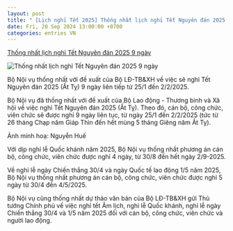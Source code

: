 ```yaml
---
layout: post
title: " [Lịch nghỉ Tết 2025] Thống nhất lịch nghỉ Tết Nguyên đán 2025 9 ngày"
date: Fri, 20 Sep 2024 13:00:00 +0700
categories: entries VN
---
```

[Thống nhất lịch nghỉ Tết Nguyên đán 2025 9 ngày](https://vietnamnet.vn/thong-nhat-lich-nghi-tet-nguyen-dan-2025-9-ngay-2324089.html)

![Thống nhất lịch nghỉ Tết Nguyên đán 2025 9 ngày](https://static-images.vnncdn.net/vps_images_publish/000001/000003/2024/9/20/thong-nhat-nghi-tet-nguyen-dan-2025-9-ngay-14907.jpg?width=0&s=NgKc92LBTHF0X3CgmLPa_w)

Bộ Nội vụ thống nhất với đề xuất của Bộ LĐ-TB&XH về việc sẽ nghỉ Tết Nguyên đán 2025 (Ất Tỵ) 9 ngày liên tiếp từ 25/1 đến 2/2/2025.

Bộ Nội vụ đã thống nhất với đề xuất của Bộ Lao động - Thương binh và Xã hội về việc nghỉ Tết Nguyên đán 2025 (Ất Tỵ). Theo đó, cán bộ, công chức, viên chức sẽ được nghỉ 9 ngày liên tục, từ ngày 25/1 đến 2/2/2025 (tức từ 26 tháng Chạp năm Giáp Thìn đến hết mùng 5 tháng Giêng năm Ất Tỵ).

Ảnh minh hoạ: Nguyễn Huế

Với dịp nghỉ lễ Quốc khánh năm 2025, Bộ Nội vụ thống nhất phương án cán bộ, công chức, viên chức được nghỉ 4 ngày, từ 30/8 đến hết ngày 2/9-2025.

Về nghỉ lễ ngày Chiến thắng 30/4 và ngày Quốc tế lao động 1/5 năm 2025, Bộ Nội vụ thống nhất phương án cán bộ, công chức, viên chức được nghỉ 5 ngày từ 30/4 đến 4/5/2025.

Bộ Nội vụ cũng thống nhất dự thảo văn bản của Bộ LĐ-TB&XH gửi Thủ tướng Chính phủ về việc nghỉ tết Âm lịch, nghỉ lễ Quốc khánh, nghỉ lễ ngày Chiến thắng 30/4 và 1/5 năm 2025 đối với cán bộ, công chức, viên chức và người lao động.

